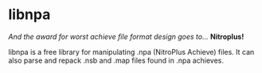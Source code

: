 libnpa
======

*And the award for worst achieve file format design goes to...* **Nitroplus!**

libnpa is a free library for manipulating .npa (NitroPlus Achieve) files.
It can also parse and repack .nsb and .map files found in .npa achieves.
